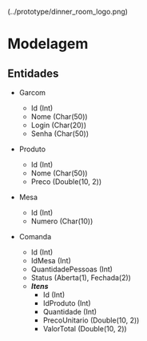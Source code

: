 (../prototype/dinner_room_logo.png)

# Modelagem

## Entidades

* Garcom
  * Id (Int)
  * Nome (Char(50))
  * Login (Char(20))
  * Senha (Char(50))

* Produto
  * Id (Int)
  * Nome (Char(50))
  * Preco (Double(10, 2))

* Mesa
  * Id (Int)
  * Numero (Char(10))

* Comanda
  * Id (Int)
  * IdMesa (Int)
  * QuantidadePessoas (Int)
  * Status (Aberta(1), Fechada(2))
  * _**Itens**_
    * Id (Int)
    * IdProduto (Int)
    * Quantidade (Int)
    * PrecoUnitario (Double(10, 2))
    * ValorTotal (Double(10, 2))